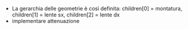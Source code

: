 - La gerarchia delle geometrie è così definita: children[0] = montatura, children[1] = lente sx, children[2] = lente dx
- implementare attenuazione